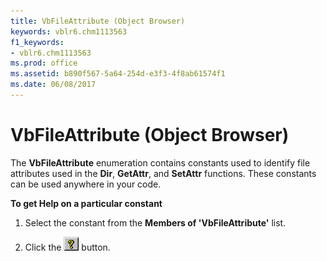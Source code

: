 ```yaml
---
title: VbFileAttribute (Object Browser)
keywords: vblr6.chm1113563
f1_keywords:
- vblr6.chm1113563
ms.prod: office
ms.assetid: b890f567-5a64-254d-e3f3-4f8ab61574f1
ms.date: 06/08/2017
---
```



# VbFileAttribute (Object Browser)

The  **VbFileAttribute** enumeration contains constants used to identify file attributes used in the **Dir**, **GetAttr**, and **SetAttr** functions. These constants can be used anywhere in your code.

 **To get Help on a particular constant**




1. Select the constant from the  **Members of 'VbFileAttribute'** list.
    
2. Click the 
![Help button](../../../images/but_help_ZA01201583.gif) button.
    


